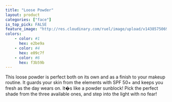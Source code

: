 ```yaml
---
title: "Loose Powder"
layout: product
categories: ["face"]
is_top_pick: FALSE
feature_image: "http://res.cloudinary.com/ruel/image/upload/v1438575069/fashion21/picture-2.jpg"
colors:
    - color: #1
      hex: e2be9a
    - color: #4
      hex: e09c7f
    - color: #6
      hex: f3b59b
---
```

This loose powder is perfect both on its own and as a finish to your makeup routine. It guards your skin from the elements with SPF 50+ and keeps you fresh as the day wears on. It�s like a powder sunblock! Pick the perfect shade from the three available ones, and step into the light with no fear!